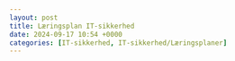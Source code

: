 ```yaml
---
layout: post
title: Læringsplan IT-sikkerhed
date: 2024-09-17 10:54 +0000
categories: [IT-sikkerhed, IT-sikkerhed/Læringsplaner]
---
```



